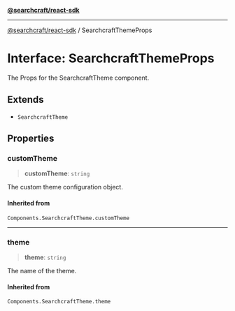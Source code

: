 [**@searchcraft/react-sdk**](/reference/sdk/js-react/README.md)

***

[@searchcraft/react-sdk](/reference/sdk/js-react/globals.md) / SearchcraftThemeProps

# Interface: SearchcraftThemeProps

The Props for the SearchcraftTheme component.

## Extends

- `SearchcraftTheme`

## Properties

### customTheme

> **customTheme**: `string`

The custom theme configuration object.

#### Inherited from

`Components.SearchcraftTheme.customTheme`

***

### theme

> **theme**: `string`

The name of the theme.

#### Inherited from

`Components.SearchcraftTheme.theme`
